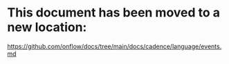 # This document has been moved to a new location:

https://github.com/onflow/docs/tree/main/docs/cadence/language/events.md
